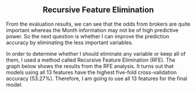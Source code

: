 
<br>

<center><h2>Recursive Feature Elimination</h2></center>

From the evaluation results, we can see that the odds from brokers are quite important whereas
the Month information may not be of high predictive power. So the next question is 
whether I can improve the prediction accuracy by eliminating the less important variables.

In order to determine whether I should eliminate any variable or keep all of them, 
I used a method called Recursive Feature Elimination (RFE). The graph below shows 
the results from the RFE analysis. It turns out that models using all 13 features 
have the highest five-fold cross-validation accuracy (53.27%). 
Therefore, I am going to use all 13 features for the final model.

<br>
